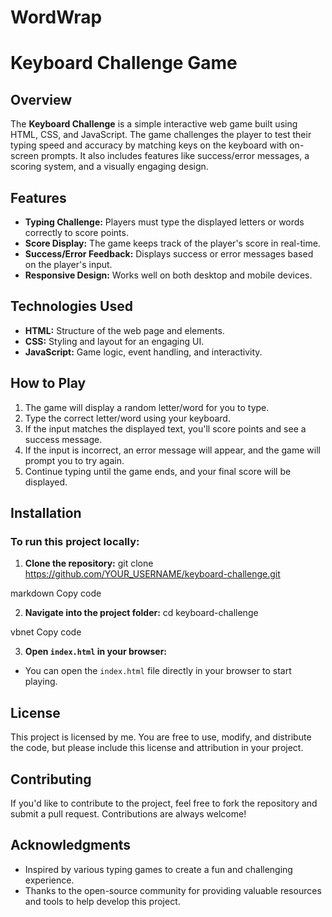 # WordWrap

# Keyboard Challenge Game

## Overview
The **Keyboard Challenge** is a simple interactive web game built using HTML, CSS, and JavaScript. The game challenges the player to test their typing speed and accuracy by matching keys on the keyboard with on-screen prompts. It also includes features like success/error messages, a scoring system, and a visually engaging design.

## Features
- **Typing Challenge:** Players must type the displayed letters or words correctly to score points.
- **Score Display:** The game keeps track of the player's score in real-time.
- **Success/Error Feedback:** Displays success or error messages based on the player's input.
- **Responsive Design:** Works well on both desktop and mobile devices.

## Technologies Used
- **HTML:** Structure of the web page and elements.
- **CSS:** Styling and layout for an engaging UI.
- **JavaScript:** Game logic, event handling, and interactivity.

## How to Play
1. The game will display a random letter/word for you to type.
2. Type the correct letter/word using your keyboard.
3. If the input matches the displayed text, you'll score points and see a success message.
4. If the input is incorrect, an error message will appear, and the game will prompt you to try again.
5. Continue typing until the game ends, and your final score will be displayed.

## Installation

### To run this project locally:

1. **Clone the repository:**
git clone https://github.com/YOUR_USERNAME/keyboard-challenge.git

markdown
Copy code

2. **Navigate into the project folder:**
cd keyboard-challenge

vbnet
Copy code

3. **Open `index.html` in your browser:**
- You can open the `index.html` file directly in your browser to start playing.

## License
This project is licensed by me. You are free to use, modify, and distribute the code, but please include this license and attribution in your project.

## Contributing
If you'd like to contribute to the project, feel free to fork the repository and submit a pull request. Contributions are always welcome!

## Acknowledgments
- Inspired by various typing games to create a fun and challenging experience.
- Thanks to the open-source community for providing valuable resources and tools to help develop this project.
